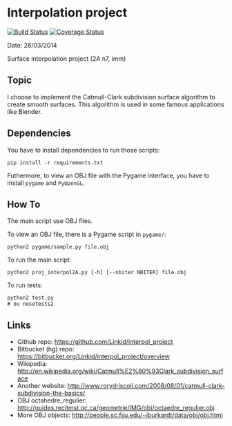 Interpolation project
=====================

[![Build Status](https://travis-ci.org/Linkid/interpol_project.svg)](https://travis-ci.org/Linkid/interpol_project)
[![Coverage Status](https://coveralls.io/repos/Linkid/interpol_project/badge.png)](https://coveralls.io/r/Linkid/interpol_project)

Date: 28/03/2014

Surface interpolation project (2A n7, imm)


Topic
-----

I choose to implement the Catmull-Clark subdivision surface algorithm to create smooth surfaces. This algorithm is used in some famous applications like Blender.


Dependencies
------------

You have to install dependencies to run those scripts:

    pip install -r requirements.txt

Futhermore, to view an OBJ file with the Pygame interface, you have to install
``pygame`` and ``PyOpenGL``.


How To
------

The main script use OBJ files.

To view an OBJ file, there is a Pygame script in ``pygame/``:

    python2 pygame/sample.py file.obj

To run the main script:

    python2 proj_interpol2A.py [-h] [--nbiter NBITER] file.obj

To run tests:

    python2 test.py
    # ou nosetests2


Links
-----

* Github repo: https://github.com/Linkid/interpol_project
* Bitbucket (hg) repo: https://bitbucket.org/Linkid/interpol_project/overview
* Wikipedia: http://en.wikipedia.org/wiki/Catmull%E2%80%93Clark_subdivision_surface
* Another website: http://www.rorydriscoll.com/2008/08/01/catmull-clark-subdivision-the-basics/
* OBJ octahedre_regulier: http://guides.recitmst.qc.ca/geometrie/IMG/obj/octaedre_regulier.obj
* More OBJ objects: http://people.sc.fsu.edu/~jburkardt/data/obj/obj.html
